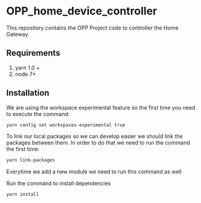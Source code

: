# OPP_home_device_controller
This repository contains the OPP Project code to controller the Home Gateway

## Requirements
1. yarn 1.0 +
1. node 7+

## Installation
We are using the workspace experimental feature so the first time you need to execute the command:
```bash
yarn config set workspaces-experimental true
```

To link our local packages so we can develop easier we should link the packages between them.
In order to do that we need to run the command the first time:
```bash
yarn link-packages
```
Everytime we add a new module we need to run this command as well

Run the command to install dependencies
```bash
yarn install
```
